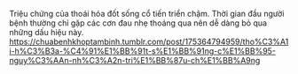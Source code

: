 Triệu chứng của thoái hóa đốt sống cổ tiến triển chậm. Thời gian đầu người bệnh thường chỉ gặp các cơn đau nhẹ thoáng qua nên dễ dàng bỏ qua những dấu hiệu này. 
https://chuabenhkhoptambinh.tumblr.com/post/175364794959/tho%C3%A1i-h%C3%B3a-%C4%91%E1%BB%91t-s%E1%BB%91ng-c%E1%BB%95-nguy%C3%AAn-nh%C3%A2n-tri%E1%BB%87u-ch%E1%BB%A9ng
